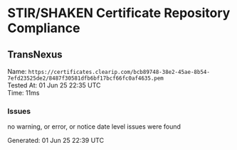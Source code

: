 # STIR/SHAKEN Certificate Repository Compliance

## TransNexus

Name: `https://certificates.clearip.com/bcb89748-38e2-45ae-8b54-7efd23525de2/8487f30581dfb6bf17bcf66fc0af4635.pem`\
Tested At: 01 Jun 25 22:35 UTC\
Time: 11ms

### Issues

no warning, or error, or notice date level issues were found

Generated: 01 Jun 25 22:39 UTC